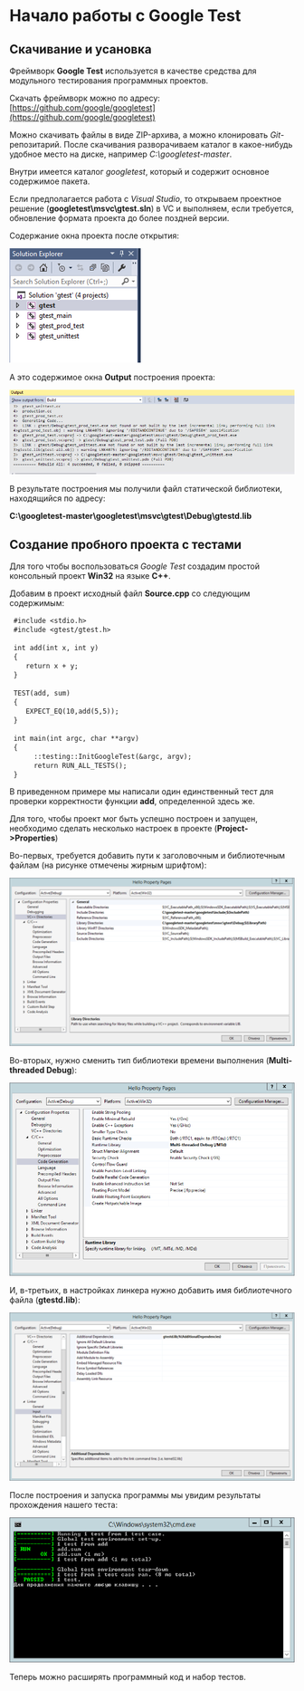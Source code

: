 # Начало работы с Google Test

## Скачивание и усановка

Фреймворк **Google Test** используется в качестве средства для модульного тестирования программных проектов.

Скачать фреймворк можно по адресу: 
[https://github.com/google/googletest](https://github.com/google/googletest)

Можно скачивать файлы в виде ZIP-архива, а можно клонировать *Git*-репозитарий. После скачивания разворачиваем каталог в какое-нибудь удобное место на диске, например *C:\googletest-master*. 

Внутри имеется каталог *googletest*, который и содержит основное содержимое пакета.

Если предполагается работа с *Visual Studio*, то открываем проектное решение (**googletest\msvc\gtest.sln**) в VC и выполняем, если требуется, обновление формата проекта до более поздней версии.

Содержание окна проекта после открытия:

![](./pics/1.png)

А это содержимое окна **Output** построения проекта:

![](./pics/2.png)

В результате построения мы получили файл статической библиотеки, находящийся по адресу:

**C:\googletest-master\googletest\msvc\gtest\Debug\gtestd.lib**


## Создание пробного проекта с тестами

Для того чтобы воспользоваться *Google Test* создадим простой консольный проект **Win32** на языке **С++**.

Добавим в проект исходный файл **Source.cpp** со следующим содержимым:



     #include <stdio.h>
     #include <gtest/gtest.h>

     int add(int x, int y)
     {
	    return x + y;
     }

     TEST(add, sum)
     {
	    EXPECT_EQ(10,add(5,5));
     }

     int main(int argc, char **argv) 
     {
	      ::testing::InitGoogleTest(&argc, argv);
	      return RUN_ALL_TESTS();
     }

В приведенном примере мы написали один единственный тест для проверки корректности функции **add**, определенной здесь же.

Для того, чтобы проект мог быть успешно построен и запущен, необходимо сделать несколько настроек в проекте (**Project->Properties**)

Во-первых, требуется добавить пути к заголовочным и библиотечным файлам (на рисунке отмечены жирным шрифтом):  

![](./pics/4.png)

Во-вторых, нужно сменить тип библиотеки времени выполнения (**Multi-threaded Debug**):

![](./pics/3.png)

И, в-третьих, в настройках линкера нужно добавить имя библиотечного файла (**gtestd.lib**):

![](./pics/5.png)

После построения и запуска программы мы увидим результаты прохождения нашего теста:

![](./pics/6.png)

Теперь можно расширять программный код и набор тестов.